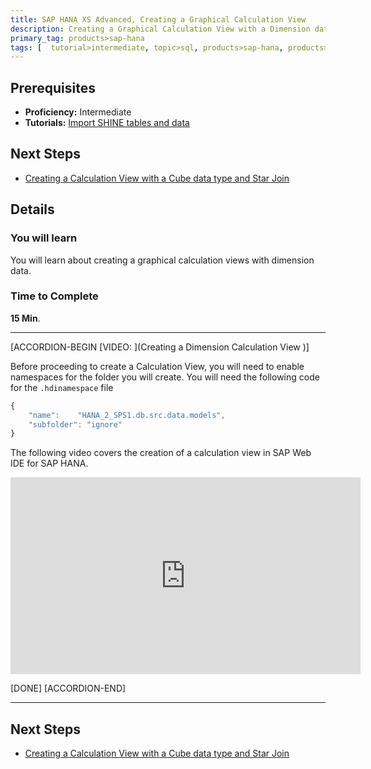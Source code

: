 ```yaml
---
title: SAP HANA XS Advanced, Creating a Graphical Calculation View
description: Creating a Graphical Calculation View with a Dimension data type
primary_tag: products>sap-hana
tags: [  tutorial>intermediate, topic>sql, products>sap-hana, products>sap-hana\,-express-edition   ]
---
```

## Prerequisites  
- **Proficiency:** Intermediate
- **Tutorials:** [Import SHINE tables and data](http://www.sap.com/developer/tutorials/xsa-import-shine-data.html)

## Next Steps
- [Creating a Calculation View with a Cube data type and Star Join](http://www.sap.com/developer/tutorials/xsa-sqlscript-cube.html)

## Details
### You will learn  
You will learn about creating a graphical calculation views with dimension data.

### Time to Complete
**15 Min**.

---

[ACCORDION-BEGIN [VIDEO: ](Creating a Dimension Calculation View )]Before proceeding to create a Calculation View, you will need to enable namespaces for the folder you will create. You will need the following code for the `.hdinamespace` file```javascript
{
    "name":    "HANA_2_SPS1.db.src.data.models",
    "subfolder": "ignore"
}

```

The following video covers the creation of a calculation view in SAP Web IDE for SAP HANA.

<iframe width="560" height="315" src="https://www.youtube.com/embed/c520hUfd88E" frameborder="0" allowfullscreen></iframe>
[DONE][ACCORDION-END]
---

## Next Steps
- [Creating a Calculation View with a Cube data type and Star Join](http://www.sap.com/developer/tutorials/xsa-sqlscript-cube.html)
